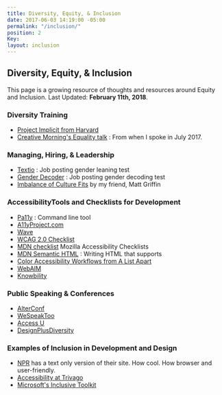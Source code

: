 ```yaml
---
title: Diversity, Equity, & Inclusion
date: 2017-06-03 14:19:00 -05:00
permalink: "/inclusion/"
position: 2
Key:
layout: inclusion
---
```


## Diversity, Equity, & Inclusion

This page is a growing resource of thoughts and resources around Equity and Inclusion. Last Updated: **February 11th, 2018**.

### Diversity Training
- [Project Implicit from Harvard](https://implicit.harvard.edu/implicit/)
- [Creative Morning's Equality talk](https://youtu.be/5pj8E-XbRzE) : From when I spoke in July 2017.

### Managing, Hiring, & Leadership
- [Textio](https://textio.com/) : Job posting gender leaning test
- [Gender Decoder](http://gender-decoder.katmatfield.com/) : Job posting gender decoding test
- [Imbalance of Culture Fits](https://alistapart.com/article/the-imbalance-of-culture-fit) by my friend, Matt Griffin

### AccessibilityTools and Checklists for Development
- [Pa11y](https://github.com/pa11y/pa11y) : Command line tool
- [A11yProject.com](http://a11yproject.com/checklist.html)
- [Wave](http://wave.webaim.org/)
- [WCAG 2.0 Checklist](http://webaim.org/standards/wcag/checklist)
- [MDN checklist](https://developer.mozilla.org/en-US/docs/Web/Accessibility/Mobile_accessibility_checklist) Mozilla Accessibility Checklists
- [MDN Semantic HTML](https://developer.mozilla.org/en-US/docs/Web/HTML/Element) : Writing HTML that supports
- [Color Accessibility Workflows from A List Apart](https://alistapart.com/article/color-accessibility-workflows)
- [WebAIM](http://webaim.org/)
- [Knowbility](https://www.knowbility.org/)

### Public Speaking & Conferences
- [AlterConf](http://alterconf.com)
- [WeSpeakToo](http://wespeaktoo.org/)
- [Access U](https://www.knowbility.org/education/accessu/)
- [DesignPlusDiversity](http://designplusdiversity.org/)

### Examples of Inclusion in Development and Design
- [NPR](http://thin.npr.org/) has a text only version of their site. How cool. How browser and user-friendly.
- [Accessibility at Trivago](http://tech.trivago.com/2017/09/26/accessibility-at-trivago/)
- [Microsoft's Inclusive Toolkit](https://www.microsoft.com/en-us/design/inclusive)
